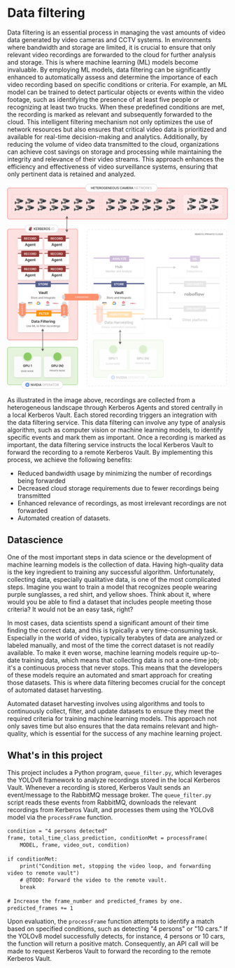 # Data filtering

Data filtering is an essential process in managing the vast amounts of video data generated by video cameras and CCTV systems. In environments where bandwidth and storage are limited, it is crucial to ensure that only relevant video recordings are forwarded to the cloud for further analysis and storage. This is where machine learning (ML) models become invaluable. By employing ML models, data filtering can be significantly enhanced to automatically assess and determine the importance of each video recording based on specific conditions or criteria. For example, an ML model can be trained to detect particular objects or events within the video footage, such as identifying the presence of at least five people or recognizing at least two trucks. When these predefined conditions are met, the recording is marked as relevant and subsequently forwarded to the cloud. This intelligent filtering mechanism not only optimizes the use of network resources but also ensures that critical video data is prioritized and available for real-time decision-making and analytics. Additionally, by reducing the volume of video data transmitted to the cloud, organizations can achieve cost savings on storage and processing while maintaining the integrity and relevance of their video streams. This approach enhances the efficiency and effectiveness of video surveillance systems, ensuring that only pertinent data is retained and analyzed.

![Data filtering with Kerberos Vault](./assets/images/data-filtering-with-kerberos-vault.png)

As illustrated in the image above, recordings are collected from a heterogeneous landscape through Kerberos Agents and stored centrally in a local Kerberos Vault. Each stored recording triggers an integration with the data filtering service. This data filtering can involve any type of analysis algorithm, such as computer vision or machine learning models, to identify specific events and mark them as important. Once a recording is marked as important, the data filtering service instructs the local Kerberos Vault to forward the recording to a remote Kerberos Vault. By implementing this process, we achieve the following benefits:

- Reduced bandwidth usage by minimizing the number of recordings being forwarded
- Decreased cloud storage requirements due to fewer recordings being transmitted
- Enhanced relevance of recordings, as most irrelevant recordings are not forwarded
- Automated creation of datasets.

## Datascience

One of the most important steps in data science or the development of machine learning models is the collection of data. Having high-quality data is the key ingredient to training any successful algorithm. Unfortunately, collecting data, especially qualitative data, is one of the most complicated steps. Imagine you want to train a model that recognizes people wearing purple sunglasses, a red shirt, and yellow shoes. Think about it, where would you be able to find a dataset that includes people meeting those criteria? It would not be an easy task, right?

In most cases, data scientists spend a significant amount of their time finding the correct data, and this is typically a very time-consuming task. Especially in the world of video, typically terabytes of data are analyzed or labeled manually, and most of the time the correct dataset is not readily available. To make it even worse, machine learning models require up-to-date training data, which means that collecting data is not a one-time job; it's a continuous process that never stops. This means that the developers of these models require an automated and smart approach for creating those datasets. This is where data filtering becomes crucial for the concept of automated dataset harvesting.

Automated dataset harvesting involves using algorithms and tools to continuously collect, filter, and update datasets to ensure they meet the required criteria for training machine learning models. This approach not only saves time but also ensures that the data remains relevant and high-quality, which is essential for the success of any machine learning project.

## What's in this project

This project includes a Python program, `queue_filter.py`, which leverages the YOLOv8 framework to analyze recordings stored in the local Kerberos Vault. Whenever a recording is stored, Kerberos Vault sends an event/message to the RabbitMQ message broker. The `queue_filter.py` script reads these events from RabbitMQ, downloads the relevant recordings from Kerberos Vault, and processes them using the YOLOv8 model via the `processFrame` function.

    condition = "4 persons detected"
    frame, total_time_class_prediction, conditionMet = processFrame(
        MODEL, frame, video_out, condition)

    if conditionMet:
        print("Condition met, stopping the video loop, and forwarding video to remote vault")
        # @TODO: Forward the video to the remote vault.
        break

    # Increase the frame_number and predicted_frames by one.
    predicted_frames += 1

Upon evaluation, the `processFrame` function attempts to identify a match based on specified conditions, such as detecting "4 persons" or "10 cars." If the YOLOv8 model successfully detects, for instance, 4 persons or 10 cars, the function will return a positive match. Consequently, an API call will be made to request Kerberos Vault to forward the recording to the remote Kerberos Vault.
